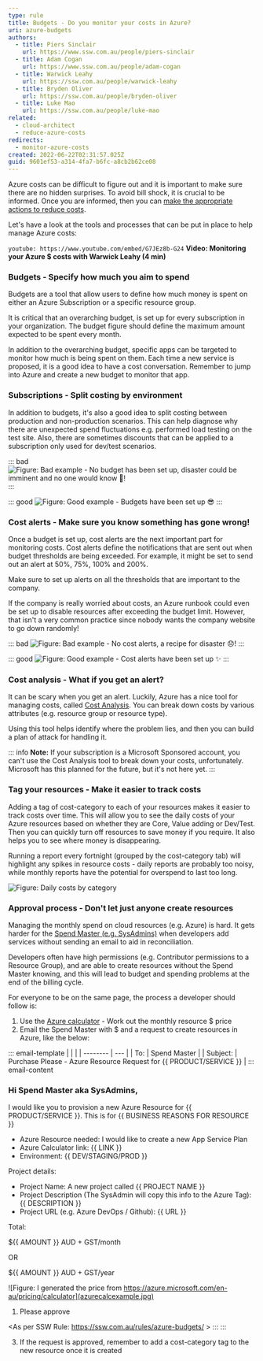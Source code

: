 ```yaml
---
type: rule
title: Budgets - Do you monitor your costs in Azure?
uri: azure-budgets
authors:
  - title: Piers Sinclair
    url: https://www.ssw.com.au/people/piers-sinclair
  - title: Adam Cogan
    url: https://www.ssw.com.au/people/adam-cogan
  - title: Warwick Leahy
    url: https://ssw.com.au/people/warwick-leahy
  - title: Bryden Oliver
    url: https://ssw.com.au/people/bryden-oliver
  - title: Luke Mao
    url: https://ssw.com.au/people/luke-mao
related:
  - cloud-architect
  - reduce-azure-costs
redirects:
  - monitor-azure-costs
created: 2022-06-22T02:31:57.025Z
guid: 9601ef53-a314-4fa7-b6fc-a8cb2b62ce08
---
```

Azure costs can be difficult to figure out and it is important to make sure there are no hidden surprises. To avoid bill shock, it is crucial to be informed. Once you are informed, then you can [make the appropriate actions to reduce costs](/reduce-azure-costs).

Let's have a look at the tools and processes that can be put in place to help manage Azure costs:

<!--endintro-->

`youtube: https://www.youtube.com/embed/G7JEz8b-G24`
**Video: Monitoring your Azure $ costs with Warwick Leahy (4 min)**

### Budgets - Specify how much you aim to spend

Budgets are a tool that allow users to define how much money is spent on either an Azure Subscription or a specific resource group.

It is critical that an overarching budget, is set up for every subscription in your organization. The budget figure should define the maximum amount expected to be spent every month.

In addition to the overarching budget, specific apps can be targeted to monitor how much is being spent on them. Each time a new service is proposed, it is a good idea to have a cost conversation. Remember to jump into Azure and create a new budget to monitor that app.

### Subscriptions - Split costing by environment

In addition to budgets, it's also a good idea to split costing between production and non-production scenarios. This can help diagnose why there are unexpected spend fluctuations e.g. performed load testing on the test site. Also, there are sometimes discounts that can be applied to a subscription only used for dev/test scenarios.  

::: bad
![Figure: Bad example - No budget has been set up, disaster could be imminent and no one would know 🥶!](viewbudgetbad.png)
:::

::: good
![Figure: Good example - Budgets have been set up 😎](viewbudget.png)
:::

### Cost alerts - Make sure you know something has gone wrong!

Once a budget is set up, cost alerts are the next important part for monitoring costs. Cost alerts define the notifications that are sent out when budget thresholds are being exceeded. For example, it might be set to send out an alert at 50%, 75%, 100% and 200%.

Make sure to set up alerts on all the thresholds that are important to the company.

If the company is really worried about costs, an Azure runbook could even be set up to disable resources after exceeding the budget limit. However, that isn't a very common practice since nobody wants the company website to go down randomly!

::: bad
![Figure: Bad example - No cost alerts, a recipe for disaster 😞!](budgetalertsbad.png)
:::

::: good
![Figure: Good example - Cost alerts have been set up ✨](budgetalerts.png)
:::

### Cost analysis - What if you get an alert?

It can be scary when you get an alert. Luckily, Azure has a nice tool for managing costs, called [Cost Analysis](https://docs.microsoft.com/en-us/azure/cost-management-billing/costs/quick-acm-cost-analysis). You can break down costs by various attributes (e.g. resource group or resource type).

Using this tool helps identify where the problem lies, and then you can build a plan of attack for handling it.

::: info
**Note:** If your subscription is a Microsoft Sponsored account, you can't use the Cost Analysis tool to break down your costs, unfortunately. Microsoft has this planned for the future, but it's not here yet.
:::

### Tag your resources - Make it easier to track costs

Adding a tag of cost-category to each of your resources makes it easier to track costs over time. This will allow you to see the daily costs of your Azure resources based on whether they are Core, Value adding or Dev/Test. Then you can quickly turn off resources to save money if you require. It also helps you to see where money is disappearing.

Running a report every fortnight (grouped by the cost-category tab) will highlight any spikes in resource costs - daily reports are probably too noisy, while monthly reports have the potential for overspend to last too long.

![Figure: Daily costs by category](azurecostsbycategory.png)

### Approval process - Don't let just anyone create resources

Managing the monthly spend on cloud resources (e.g. Azure) is hard. It gets harder for the [Spend Master (e.g. SysAdmins)](/do-you-have-an-azure-spend-master) when developers add services without sending an email to aid in reconciliation.

Developers often have high permissions (e.g. Contributor permissions to a Resource Group), and are able to create resources without the Spend Master knowing, and this will lead to budget and spending problems at the end of the billing cycle.

For everyone to be on the same page, the process a developer should follow is:

1. Use the [Azure calculator](https://azure.microsoft.com/en-au/pricing/calculator) - Work out the monthly resource $ price
2. Email the Spend Master with $ and a request to create resources in Azure, like the below: 

::: email-template
|          |     |
| -------- | --- |
| To:      | Spend Master |
| Subject: | Purchase Please - Azure Resource Request for {{ PRODUCT/SERVICE }} |
::: email-content  

### Hi Spend Master aka SysAdmins,

I would like you to provision a new Azure Resource for {{ PRODUCT/SERVICE }}.
This is for {{ BUSINESS REASONS FOR RESOURCE }}

* Azure Resource needed: I would like to create a new App Service Plan 
* Azure Calculator link: {{ LINK }}
* Environment: {{ DEV/STAGING/PROD }}

Project details: 

* Project Name: A new project called {{ PROJECT NAME }} 
* Project Description (The SysAdmin will copy this info to the Azure Tag): {{ DESCRIPTION }}
* Project URL (e.g. Azure DevOps / Github): {{ URL }}

Total:

${{ AMOUNT }} AUD + GST/month

OR

${{ AMOUNT }} AUD + GST/year

![Figure: I generated the price from https://azure.microsoft.com/en-au/pricing/calculator](azurecalcexample.jpg)

1. Please approve

<As per SSW Rule: https://ssw.com.au/rules/azure-budgets/ >
:::
:::

3. If the request is approved, remember to add a cost-category tag to the new resource once it is created
